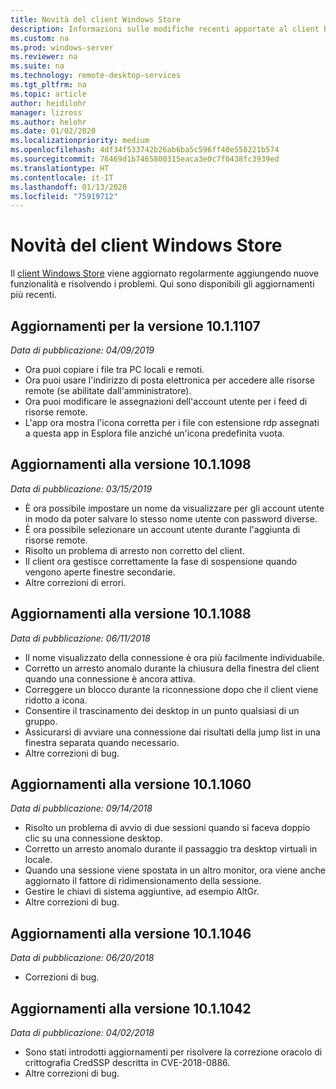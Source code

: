 ```yaml
---
title: Novità del client Windows Store
description: Informazioni sulle modifiche recenti apportate al client Desktop remoto per Windows Store
ms.custom: na
ms.prod: windows-server
ms.reviewer: na
ms.suite: na
ms.technology: remote-desktop-services
ms.tgt_pltfrm: na
ms.topic: article
author: heidilohr
manager: lizross
ms.author: helohr
ms.date: 01/02/2020
ms.localizationpriority: medium
ms.openlocfilehash: 4df34f533742b26ab6ba5c596ff40e558221b574
ms.sourcegitcommit: 76469d1b7465800315eaca3e0c7f0438fc3939ed
ms.translationtype: HT
ms.contentlocale: it-IT
ms.lasthandoff: 01/13/2020
ms.locfileid: "75919712"
---
```

# <a name="whats-new-in-the-windows-store-client"></a>Novità del client Windows Store

Il [client Windows Store](windows.md) viene aggiornato regolarmente aggiungendo nuove funzionalità e risolvendo i problemi. Qui sono disponibili gli aggiornamenti più recenti.

## <a name="updates-for-version-1011107"></a>Aggiornamenti per la versione 10.1.1107

*Data di pubblicazione: 04/09/2019*

- Ora puoi copiare i file tra PC locali e remoti.
- Ora puoi usare l'indirizzo di posta elettronica per accedere alle risorse remote (se abilitate dall'amministratore).
- Ora puoi modificare le assegnazioni dell'account utente per i feed di risorse remote.
- L'app ora mostra l'icona corretta per i file con estensione rdp assegnati a questa app in Esplora file anziché un'icona predefinita vuota.

## <a name="updates-for-version-1011098"></a>Aggiornamenti alla versione 10.1.1098

*Data di pubblicazione: 03/15/2019*

- È ora possibile impostare un nome da visualizzare per gli account utente in modo da poter salvare lo stesso nome utente con password diverse.
- È ora possibile selezionare un account utente durante l'aggiunta di risorse remote.
- Risolto un problema di arresto non corretto del client.
- Il client ora gestisce correttamente la fase di sospensione quando vengono aperte finestre secondarie.
- Altre correzioni di errori.

## <a name="updates-for-version-1011088"></a>Aggiornamenti alla versione 10.1.1088

*Data di pubblicazione: 06/11/2018*

- Il nome visualizzato della connessione è ora più facilmente individuabile.
- Corretto un arresto anomalo durante la chiusura della finestra del client quando una connessione è ancora attiva.
- Correggere un blocco durante la riconnessione dopo che il client viene ridotto a icona.
- Consentire il trascinamento dei desktop in un punto qualsiasi di un gruppo.
- Assicurarsi di avviare una connessione dai risultati della jump list in una finestra separata quando necessario.
- Altre correzioni di bug.

## <a name="updates-for-version-1011060"></a>Aggiornamenti alla versione 10.1.1060

*Data di pubblicazione: 09/14/2018*

- Risolto un problema di avvio di due sessioni quando si faceva doppio clic su una connessione desktop.
- Corretto un arresto anomalo durante il passaggio tra desktop virtuali in locale.
- Quando una sessione viene spostata in un altro monitor, ora viene anche aggiornato il fattore di ridimensionamento della sessione.
- Gestire le chiavi di sistema aggiuntive, ad esempio AltGr.
- Altre correzioni di bug.

## <a name="updates-for-version-1011046"></a>Aggiornamenti alla versione 10.1.1046

*Data di pubblicazione: 06/20/2018*

- Correzioni di bug.

## <a name="updates-for-version-1011042"></a>Aggiornamenti alla versione 10.1.1042

*Data di pubblicazione: 04/02/2018*

- Sono stati introdotti aggiornamenti per risolvere la correzione oracolo di crittografia CredSSP descritta in CVE-2018-0886.
- Altre correzioni di bug.
